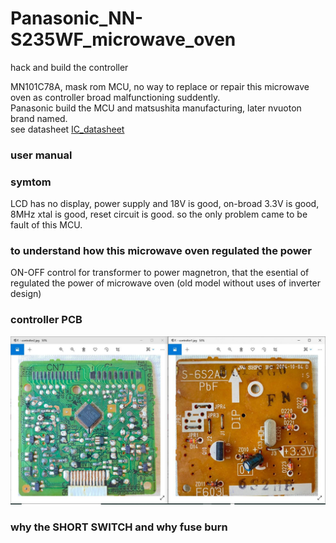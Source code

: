 # Panasonic_NN-S235WF_microwave_oven
hack and build the controller


MN101C78A, mask rom MCU, no way to replace or repair this microwave oven as controller broad malfunctioning suddently.  
Panasonic build the MCU and matsushita manufacturing, later nvuoton brand named.  
see datasheet [IC_datasheet](IC_datasheet)  

### user manual  
[]()  

### symtom  
LCD has no display, power supply and 18V is good, on-broad 3.3V is good, 8MHz xtal is good, reset circuit is good. so the only problem came to be fault of this MCU.  

### to understand how this microwave oven regulated the power
ON-OFF control for transformer to power magnetron, that the esential of regulated the power of microwave oven (old model without uses of inverter design)  

### controller PCB
![photo/controller3.jpg](photo/controller3.jpg)  


### why the SHORT SWITCH and why fuse burn
[]()

